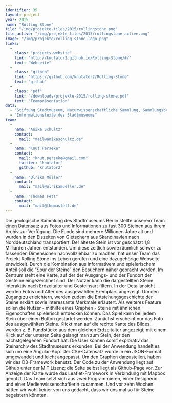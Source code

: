 ```yaml
---
identifier: 35
layout: project
year: 2015
name: "Rolling Stone"
tile: "/img/projekte-tiles/2015/rollingstone.png"
tile_active: "/img/projekte-tiles/2015/rollingstone-active.png"
image: "/img/projekte/rolling_stone_logo.png"
links:
  -
    class: "projects-website"
    link: "http://knutator2.github.io/Rolling-Stone/#/"
    text: "Webseite"
  -
    class: "github"
    link: "https://github.com/knutator2/Rolling-Stone"
    text: "github"
  -
    class: "pdf"
    link: "/downloads/projekte-2015/rolling-stone.pdf"
    text: "Teampräsentation"
data:
  - "Stiftung Stadtmuseum, Naturwissenschaftliche Sammlung, Sammlungsbereich Geologie"
  - "Informationstexte des Stadtmuseums"
team:
  -
    name: "Anika Schultz"
    contact:
      mail: "mail@anikaschultz.de"
  -
    name: "Knut Perseke"
    contact:
      mail: "knut.perseke@gmail.com"
      twitter: "knutator"
      github: "knutator2"
  -
    name: "Ulrika Müller"
    contact:
      mail: "mail@ulrikamueller.de"
  -
    name: "Thomas Fett"
    contact:
      mail: "mail@thomasfett.de"
---
```

Die geologische Sammlung des Stadtmuseums Berlin stellte unserem Team einen Datensatz aus Fotos und Informationen zu
fast 300 Steinen aus ihrem Archiv zur Verfügung. Die Funde sind mehrere Millionen Jahre alt und wurden in den
Eiszeiten von Gletschern aus Skandinavien nach Norddeutschland transportiert. Der älteste Stein ist vor geschätzt
1,8 Milliarden Jahren entstanden. Um diese zeitlich sowie räumlich schwer zu fassenden Dimensionen nachvollziehbar
zu machen, hat unser Team das Projekt Rolling Stone ins Leben gerufen und eine dazugehörige Webseite entwickelt.
Durch die Kombination aus informativem und spielerischem Anteil soll die “Spur der Steine” den Besuchern näher
gebracht werden. Im Zentrum steht eine Karte, auf der der Ausgangs- und der Fundort der Gesteine eingezeichnet sind.
Der Nutzer kann die dargestellten Steine interakttiv nach Erdzeitalter und Gesteinsart filtern. In der Detailansicht
werden Fotos und Alter des ausgewählten Exemplars angezeigt. Um den Zugang zu erleichtern, werden zudem die
Entstehungsgeschichte der Steine erklärt sowie interessante Merkmale erläutert. Als weiteres Feature sollen die Nutzer -
mithilfe eines Graphen - Steine mit ähnlichen Eigenschaften spielerisch entdecken können. Das Spiel kann bei jedem
Stein über einen Button gestartet werden. Zunächst erscheint nur das Foto des ausgewählten Steins. Klickt man auf die
rechte Kante des Bildes, werden z. B. Fundstücke aus dem gleichen Erdzeitalter angezeigt; mit einem Klick auf der unteren
Seite gelangt man zum Stein, der den nächstgelegenen Fundort hat. Die User können somit explorativ das Steinarchiv des
Stadtmuseums erkunden. Bei der Anwendung handelt es sich um eine Angular-App. Der CSV-Datensatz wurde in ein JSON-Format
umgewandelt und leicht angepasst. Um den Graphen darzustellen, haben wir das D3-Framework benutzt. Der Code zu der
Anwendung liegt auf Github unter der MIT Lizenz; die Seite selbst liegt als Github-Page vor. Zur Anzeige der Karte wurde
das Leaflet-Framework in Verbindung mit Mapbox genutzt.  Das Team setzt sich aus zwei Programmieren, einer Designerin
und einer Medienwissenschaftlerin zusammen. Und vor zehn Wochen hätten wir wohl keiner von uns gedacht, dass wir uns mal
so für Steine begeistern könnten.